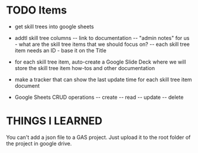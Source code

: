 # TODO Items

- get skill trees into google sheets
- addtl skill tree columns
-- link to documentation
-- "admin notes" for us - what are the skill tree items that we should focus on?
-- each skill tree item needs an ID - base it on the Title
- for each skill tree item, auto-create a Google Slide Deck where we will store the skill tree item how-tos and other documentation
- make a tracker that can show the last update time for each skill tree item document

- Google Sheets CRUD operations
-- create
-- read
-- update
-- delete




# THINGS I LEARNED
You can't add a json file to a GAS project. Just upload it to the root folder of the project in google drive.